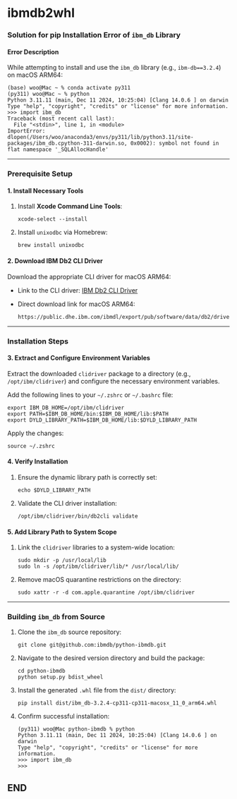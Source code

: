 # ibmdb2whl


### **Solution for pip Installation Error of `ibm_db` Library**

#### **Error Description**

While attempting to install and use the `ibm_db` library (e.g., `ibm-db==3.2.4`) on macOS ARM64:

```
(base) woo@Mac ~ % conda activate py311
(py311) woo@Mac ~ % python
Python 3.11.11 (main, Dec 11 2024, 10:25:04) [Clang 14.0.6 ] on darwin
Type "help", "copyright", "credits" or "license" for more information.
>>> import ibm_db
Traceback (most recent call last):
  File "<stdin>", line 1, in <module>
ImportError: dlopen(/Users/woo/anaconda3/envs/py311/lib/python3.11/site-packages/ibm_db.cpython-311-darwin.so, 0x0002): symbol not found in flat namespace '_SQLAllocHandle'
```

------

### **Prerequisite Setup**

#### **1. Install Necessary Tools**

1. Install **Xcode Command Line Tools**:

   ```
   xcode-select --install
   ```

2. Install `unixodbc` via Homebrew:

   ```
   brew install unixodbc
   ```

#### **2. Download IBM Db2 CLI Driver**

Download the appropriate CLI driver for macOS ARM64:

- Link to the CLI driver: [IBM Db2 CLI Driver](https://public.dhe.ibm.com/ibmdl/export/pub/software/data/db2/drivers/odbc_cli/)

- Direct download link for macOS ARM64:

  ```
  https://public.dhe.ibm.com/ibmdl/export/pub/software/data/db2/drivers/odbc_cli/v12.1.0/macarm64_odbc_cli.tar.gz
  ```

------

### **Installation Steps**

#### **3. Extract and Configure Environment Variables**

Extract the downloaded `clidriver` package to a directory (e.g., `/opt/ibm/clidriver`) and configure the necessary environment variables.

Add the following lines to your `~/.zshrc` or `~/.bashrc` file:

```
export IBM_DB_HOME=/opt/ibm/clidriver
export PATH=$IBM_DB_HOME/bin:$IBM_DB_HOME/lib:$PATH
export DYLD_LIBRARY_PATH=$IBM_DB_HOME/lib:$DYLD_LIBRARY_PATH

```

Apply the changes:

```
source ~/.zshrc
```

#### **4. Verify Installation**

1. Ensure the dynamic library path is correctly set:

   ```
   echo $DYLD_LIBRARY_PATH
   ```

2. Validate the CLI driver installation:

   ```
   /opt/ibm/clidriver/bin/db2cli validate
   ```

#### **5. Add Library Path to System Scope**

1. Link the `clidriver` libraries to a system-wide location:

   ```
   sudo mkdir -p /usr/local/lib
   sudo ln -s /opt/ibm/clidriver/lib/* /usr/local/lib/
   ```

2. Remove macOS quarantine restrictions on the directory:

   ```
   sudo xattr -r -d com.apple.quarantine /opt/ibm/clidriver
   ```

------

### **Building `ibm_db` from Source**

1. Clone the `ibm_db` source repository:

   ```
   git clone git@github.com:ibmdb/python-ibmdb.git
   ```

2. Navigate to the desired version directory and build the package:

   ```
   cd python-ibmdb
   python setup.py bdist_wheel
   ```

3. Install the generated `.whl` file from the `dist/` directory:

   ```
   pip install dist/ibm_db-3.2.4-cp311-cp311-macosx_11_0_arm64.whl
   ```

4. Confirm successful installation:

   ```
   (py311) woo@Mac python-ibmdb % python
   Python 3.11.11 (main, Dec 11 2024, 10:25:04) [Clang 14.0.6 ] on darwin
   Type "help", "copyright", "credits" or "license" for more information.
   >>> import ibm_db
   >>>
   ```



## END